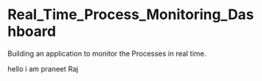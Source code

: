 # Real_Time_Process_Monitoring_Dashboard
Building an application to monitor the Processes in real time. 




hello i am praneet Raj
